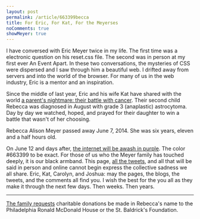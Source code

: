 ```yaml
---
layout: post
permalink: /article/663399becca
title: For Eric, For Kat, For the Meyerses
noComments: true
showMeyer: true
---
```


I have conversed with Eric Meyer twice in my life. The first time was a electronic question on his reset.css file. The second was in person at my first ever An Event Apart. In these two conversations, the mysteries of CSS were dispersed and I saw through him a beautiful web. I drifted away from servers and into the world of the browser. For many of us in the web industry, Eric is a mentor and an inspiration.

Since the middle of last year, Eric and his wife Kat have shared with the world [a parent's nightmare: their battle with cancer](http://meyerweb.com/eric/thoughts/category/personal/cancer). Their second child Rebecca was diagnosed in August with grade 3 (anaplastic) astrocytoma. Day by day we watched, hoped, and prayed for their daughter to win a battle that wasn't of her choosing.

Rebecca Alison Meyer passed away June 7, 2014. She was six years, eleven and a half hours old.

On June 12 and days after, [the internet will be awash in purple](http://www.zeldman.com/2014/06/10/the-color-purple/). The color \#663399 to be exact. For those of us who the Meyer family has touched deeply, it is our black armband. This page, [all the tweets](https://twitter.com/search?f=realtime&q=%23663399Becca), and all that will be said in person and online cannot begin express the collective sadness we all share. Eric, Kat, Carolyn, and Joshua: may the pages, the blogs, the tweets, and the comments all find you. I wish the best for the you all as they make it through the next few days. Then weeks. Then years.

<hr/>

[The family requests](http://meyerweb.com/eric/thoughts/2014/06/09/in-memoriam-2/) charitable donations be made in Rebecca's name to the Philadelphia Ronald McDonald House or the St. Baldrick's Foundation.
